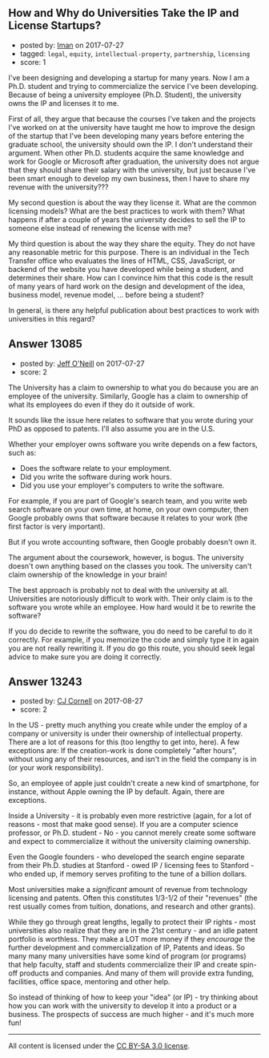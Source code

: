 ## How and Why do Universities Take the IP and License Startups?

- posted by: [Iman](https://stackexchange.com/users/2968576/iman) on 2017-07-27
- tagged: `legal`, `equity`, `intellectual-property`, `partnership`, `licensing`
- score: 1

I've been designing and developing a startup for many years. Now I am a Ph.D. student and trying to commercialize the service I've been developing. Because of being a university employee (Ph.D. Student), the university owns the IP and licenses it to me.

First of all, they argue that because the courses I've taken and the projects I've worked on at the university have taught me how to improve the design of the startup that I've been developing many years before entering the graduate school, the university should own the IP. I don't understand their argument. When other Ph.D. students acquire the same knowledge and work for Google or Microsoft after graduation, the university does not argue that they should share their salary with the university, but just because I've been smart enough to develop my own business, then I have to share my revenue with the university???

My second question is about the way they license it. What are the common licensing models? What are the best practices to work with them? What happens if after a couple of years the university decides to sell the IP to someone else instead of renewing the license with me?

My third question is about the way they share the equity. They do not have any reasonable metric for this purpose. There is an individual in the Tech Transfer office who evaluates the lines of HTML, CSS, JavaScript, or backend of the website you have developed while being a student, and determines their share. How can I convince him that this code is the result of many years of hard work on the design and development of the idea, business model, revenue model, ... before being a student?

In general, is there any helpful publication about best practices to work with universities in this regard?


## Answer 13085

- posted by: [Jeff O'Neill](https://stackexchange.com/users/46273/jeff-o-neill) on 2017-07-27
- score: 2

The University has a claim to ownership to what you do because you are an employee of the university.  Similarly, Google has a claim to ownership of what its employees do even if they do it outside of work.

It sounds like the issue here relates to software that you wrote during your PhD as opposed to patents.  I'll also assume you are in the U.S.

Whether your employer owns software you write depends on a few factors, such as:

 - Does the software relate to your employment.
 - Did you write the software during work hours.
 - Did you use your employer's computers to write the software.

For example, if you are part of Google's search team, and you write web search software on your own time, at home, on your own computer, then Google probably owns that software because it relates to your work (the first factor is very important).

But if you wrote accounting software, then Google probably doesn't own it.

The argument about the coursework, however, is bogus. The university doesn't own anything based on the classes you took.  The university can't claim ownership of the knowledge in your brain!

The best approach is probably not to deal with the university at all.  Universities are notoriously difficult to work with.  Their only claim is to the software you wrote while an employee.  How hard would it be to rewrite the software?  

If you do decide to rewrite the software, you do need to be careful to do it correctly.  For example, if you memorize the code and simply type it in again you are not really rewriting it.  If you do go this route, you should seek legal advice to make sure you are doing it correctly.


## Answer 13243

- posted by: [CJ Cornell](https://stackexchange.com/users/526591/cj-cornell) on 2017-08-27
- score: 2

In the US - pretty much anything you create while under the employ of a company or university is under their ownership of intellectual property. There are a lot of reasons for this (too lengthy to get into, here). A few exceptions are: If the creation-work is done completely "after hours", without using any of their resources, and isn't in the field the company is in (or your work responsibility).

So, an employee of apple just couldn't create a new kind of smartphone, for instance, without Apple owning the IP by default.  Again, there are exceptions.

Inside a University - it is probably even more restrictive (again, for a lot of reasons - most that make good sense).  If you are a computer science professor, or Ph.D. student - No - you cannot merely create some software and expect to commercialize it without the university claiming ownership.

Even the Google founders - who developed the search engine separate from their Ph.D. studies at Stanford - owed IP / licensing fees to Stanford - who ended up, if memory serves profiting to the tune of a billion dollars.

Most universities make a *significant* amount of revenue from technology licensing and patents. Often this constitutes 1/3-1/2 of their "revenues" (the rest usually comes from tuition, donations, and research and other grants). 

While they go through great lengths, legally to protect their IP rights - most universities also realize that they are in the 21st century - and an idle patent portfolio is worthless. They make a LOT more money if they *encourage* the further development and commercialization of IP, Patents and ideas.  So many many many universities have some kind of program (or programs) that help faculty, staff and students commercialize their IP and create spin-off products and companies.  And many of them will provide extra funding, facilities, office space, mentoring and other help.  

So instead of thinking of how to keep your "idea" (or IP) - try thinking about how you can work with the university to develop it into a product or a business. The prospects of success are much higher - and it's much more fun!




---

All content is licensed under the [CC BY-SA 3.0 license](https://creativecommons.org/licenses/by-sa/3.0/).
